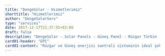```yaml
---
title: "DengeSolar - Hizmetlerimiz"
shorttitle: "Hizmetlerimiz"
author: "DengeSolarServ"
type: "services"
date: 2017-12-17T21:37:55+03:00
draft: false
description: "DengeSolar - Solar Panels - Güneş Panel - Rüzgar Türbin - Services - Hizmetlerimiz"
card01-header: "EPC"
card01-content: "Rüzgar ve Güneş enerjisi santrali sisteminin ideal şekilde tasarımı, planlanması, iş takvimi dahilinde işlerin yürütülmesi ve tesisin zamanında teslim edilerek devreye alınması konularında EPC olarak bilinen Mühendislik, Tedarik, Planlama, Lojistik, İnşaat ve Kurulum hizmetlerini sunmaktayız."
---
```

